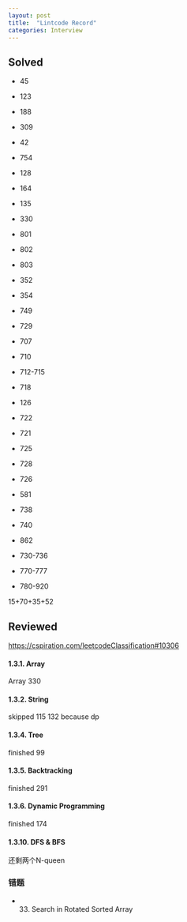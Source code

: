 ```yaml
---
layout: post
title:  "Lintcode Record"
categories: Interview
---
```

## Solved
* 45
* 123
* 188
* 309
* 42

* 754 
* 128
* 164
* 135 
* 330

* 801
* 802
* 803 
* 352   
* 354

* 749
* 729
* 707
* 710

* 712-715
* 718

* 126
* 722
* 721
* 725
* 728

* 726
* 581 
* 738
* 740
* 862


* 730-736
* 770-777
* 780-920

15+70+35+52

## Reviewed
https://cspiration.com/leetcodeClassification#10306

#### 1.3.1. Array
Array 330
#### 1.3.2. String  
skipped 115 132 because dp

#### 1.3.4. Tree
finished 99 
#### 1.3.5. Backtracking
finished 291
#### 1.3.6. Dynamic Programming
finished 174

#### 1.3.10. DFS & BFS
还剩两个N-queen

### 错题
* 33. Search in Rotated Sorted Array
